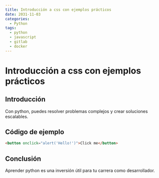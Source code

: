 ```yaml
---
title: Introducción a css con ejemplos prácticos
date: 2031-11-03
categories:
  - Python
tags:
  - python
  - javascript
  - gitlab
  - docker
---
```


# Introducción a css con ejemplos prácticos

## Introducción

Con python, puedes resolver problemas complejos y crear soluciones escalables.

## Código de ejemplo

```html
<button onclick="alert('Hello!')">Click me</button>
```

## Conclusión

Aprender python es una inversión útil para tu carrera como desarrollador.